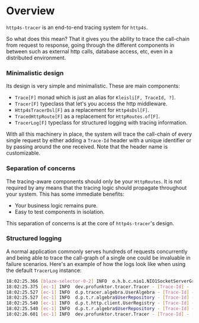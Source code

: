 # Overview

`http4s-tracer` is an end-to-end tracing system for `http4s`.

So what does this mean? That it gives you the ability to trace the call-chain from request to response, going through
the different components in between such as external http calls, database access, etc, even in a distributed environment.

### Minimalistic design

Its design is very simple and minimalistic. These are main components:

- `Trace[F]` monad which is just an alias for `Kleisli[F, TraceId, ?]`.
- `Tracer[F]` typeclass that let's you access the http middleware.
- `Http4sTracerDsl[F]` as a replacement for `Http4sDsl[F]`.
- `TracedHttpRoute[F]` as a replacement for `HttpRoutes.of[F]`.
- `TracerLog[F]` typeclass for structured logging with tracing information.

With all this machinery in place, the system will trace the call-chain of every single request by either adding a `Trace-Id` header with a unique identifier or by passing around the one received. Note that the header name is customizable.

### Separation of concerns

The tracing-aware components should only be your `HttpRoutes`. It is not required by any means that the tracing logic should propagate throughout your system. This has some immediate benefits:

- Your business logic remains pure.
- Easy to test components in isolation.

This separation of concerns is at the core of `http4s-tracer`'s design.

### Structured logging

A normal application commonly serves hundreds of requests concurrently and being able to trace the call-graph of a single one could be invaluable in failure scenarios. Here's an example of how the logs look like when using the default `TracerLog` instance:

```bash
18:02:25.366 [blaze-selector-0-2] INFO  o.h.b.c.nio1.NIO1SocketServerGroup - Accepted connection from /0:0:0:0:0:0:0:1:58284
18:02:25.375 [ec-1] INFO  dev.profunktor.tracer.Tracer - [Trace-Id] - [6cb069c0-2792-11e9-9038-b9bcfc32f88f] - Request(method=POST, uri=/users, headers=Headers(HOST: localhost:8080, content-type: application/json, content-length: 8))
18:02:25.527 [ec-1] INFO  d.p.tracer.algebra.UserAlgebra - [Trace-Id] - [6cb069c0-2792-11e9-9038-b9bcfc32f88f] - About to persist user: gvolpe
18:02:25.527 [ec-1] INFO  d.p.t.r.algebra$UserRepository - [Trace-Id] - [6cb069c0-2792-11e9-9038-b9bcfc32f88f] - Find user by username: gvolpe
18:02:25.540 [ec-1] INFO  d.p.t.http.client.UserRegistry - [Trace-Id] - [6cb069c0-2792-11e9-9038-b9bcfc32f88f] - Registering user: gvolpe
18:02:25.540 [ec-1] INFO  d.p.t.r.algebra$UserRepository - [Trace-Id] - [6cb069c0-2792-11e9-9038-b9bcfc32f88f] - Persisting user: gvolpe
18:02:26.601 [ec-1] INFO  dev.profunktor.tracer.Tracer - [Trace-Id] - [6cb069c0-2792-11e9-9038-b9bcfc32f88f] - Response(status=201, headers=Headers(Content-Length: 0, Flow-Id: 6cb069c0-2792-11e9-9038-b9bcfc32f88f))
```

